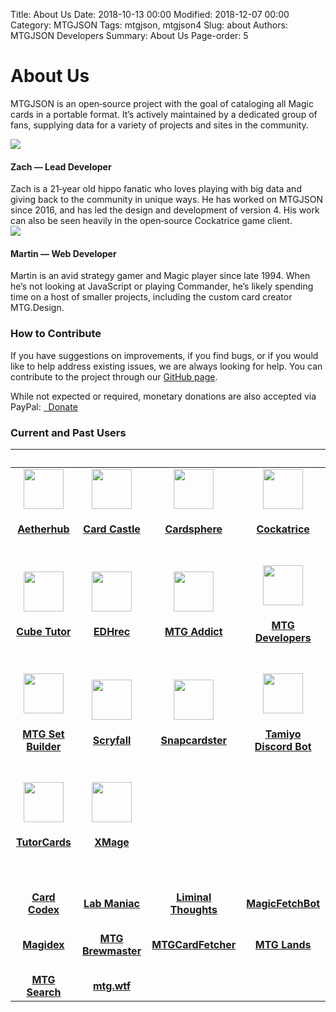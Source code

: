 Title: About Us
Date: 2018-10-13 00:00
Modified: 2018-12-07 00:00
Category: MTGJSON
Tags: mtgjson, mtgjson4
Slug: about
Authors: MTGJSON Developers
Summary: About Us
Page-order: 5

# About Us
MTGJSON is an open‐source project with the goal of cataloging all Magic cards in a portable format. It’s actively maintained by a dedicated group of fans, supplying data for a variety of projects and sites in the community.

<div class="div-bio"><img class="bio" src="img/zach.png" /><h4>Zach — Lead Developer</h4>
Zach is a 21‐year old hippo fanatic who loves playing with big data and giving back to the community in unique ways. He has worked on MTGJSON since 2016, and has led the design and development of version 4. His work can also be seen heavily in the open‐source Cockatrice game client.</div>

<div class="div-bio"><img class="bio" src="img/martin.jpg" /><h4>Martin — Web Developer</h4>
Martin is an avid strategy gamer and Magic player since late 1994. When he’s not looking at JavaScript or playing Commander, he’s likely spending time on a host of smaller projects, including the custom card creator MTG.Design.</div>

### How to Contribute
If you have suggestions on improvements, if you find bugs, or if you would like to help address existing issues, we are always looking for help. You can contribute to the project through our <span class="classic-link">[GitHub page](https://github.com/mtgjson/mtgjson4)</span>.

While not expected or required, monetary donations are also accepted via PayPal: <a href="https://www.paypal.me/Zachhalpern"><i class="fa fa-paypal" aria-hidden="true"></i>&nbsp;&nbsp;Donate</a>

<h3 class="users">Current and Past Users</h3>

&nbsp;|&nbsp;|&nbsp;|&nbsp;
:---:|:---:|:---:|:---:
<a href="https://aetherhub.com" target="_blank"><img src="img/aetherhub.png" width="64px"/><br>**<h4>Aetherhub</h4>**<br></a>| <a href="https://cardcastle.co" target="_blank"><img src="img/cardcastle.svg" width="64px"/><br>**<h4>Card Castle</h4>**<br></a>| <a href="https://cardsphere.com" target="_blank"><img src="img/cardsphere.svg" width="64px"/><br>**<h4>Cardsphere</h4>**<br></a>| <a href="https://cockatrice.github.io" target="_blank"><img src="img/cockatrice.png" width="64px"/><br>**<h4>Cockatrice</h4>**<br></a>
<a href="http://cubetutor.com" target="_blank"><img src="img/cubetutor.png" width="64px"/><br>**<h4>Cube Tutor</h4>**<br></a> | <a href="https://edhrec.com" target="_blank"><img src="img/edhrec.png" width="64px"/><br>**<h4>EDHrec</h4>**<br></a> | <a href="https://mtgaddict.net" target="_blank"><img src="img/mtgaddict.png" width="64px"/><br>**<h4>MTG Addict</h4>**<br></a> | <a href="https://magicthegathering.io" target="_blank"><img src="img/mtgio.png" width="64px"/><br>**<h4>MTG Developers</h4>**<br></a>
<a href="http://mtgsetbuilder.com" target="_blank"><img src="img/mtgsetbuilder.png" width="64px"/><br>**<h4>MTG Set Builder</h4>**<br></a> | <a href="https://scryfall.com" target="_blank"><img src="img/scryfall.svg" width="64px"/><br>**<h4>Scryfall</h4>**<br></a> | <a href="https://snapcardster.com" target="_blank"><img src="img/snapcardster.png" width="64px"/><br>**<h4>Snapcardster</h4>**<br></a> | <a href="https://mtg.design/tamiyo" target="_blank"><img src="img/tamiyodiscordbot.png" width="64px"/><br>**<h4>Tamiyo Discord Bot</h4>**<br></a>
<a href="https://tutor.cards" target="_blank"><img src="img/tutorcards.svg" width="64px"/><br>**<h4>TutorCards</h4>**<br></a> | <a href="http://xmage.de" target="_blank"><img src="img/xmage.png" width="64px"/><br>**<h4>XMage</h4>**<br></a>
<a href="https://cardcodex.com" target="_blank"><br>**Card Codex**<br></a> | <a href="http://labmaniac.com" target="_blank"><br>**Lab Maniac**<br></a> | <a href="https://brennands.wordpress.com" target="_blank"><br>**Liminal Thoughts**<br></a> | <a href="https://www.reddit.com/r/TelegramBots/comments/55l38e/magicfetchbot_an_inline_bot_that_fetches_pictures/" target="_blank"><br>**MagicFetchBot**<br></a>
<a href="https://magidex.com" target="_blank"><br>**Magidex**<br></a> | <a href="http://mtgbrewmaster.com" target="_blank"><br>**MTG Brewmaster**<br></a>  | <a href="https://reddit.com/r/MTGCardFetcher" target="_blank"><br>**MTGCardFetcher**<br></a> | <a href="http://mtglands.com" target="_blank"><br>**MTG Lands**<br></a>
<a href="https://mtg-search.com" target="_blank"><br>**MTG Search**<br></a> | <a href="https://mtg.wtf" target="_blank"><br>**mtg.wtf**<br></a>
